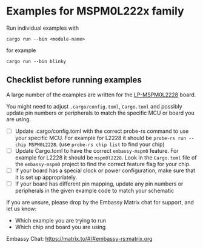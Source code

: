 # Examples for MSPM0L222x family

Run individual examples with
```
cargo run --bin <module-name>
```
for example
```
cargo run --bin blinky
```

## Checklist before running examples
A large number of the examples are written for the [LP-MSPM0L2228](https://www.ti.com/tool/LP-MSPM0L2228) board.

You might need to adjust `.cargo/config.toml`, `Cargo.toml` and possibly update pin numbers or peripherals to match the specific MCU or board you are using.

* [ ] Update .cargo/config.toml with the correct probe-rs command to use your specific MCU. For example for L2228 it should be `probe-rs run --chip MSPM0L2228`. (use `probe-rs chip list` to find your chip)
* [ ] Update Cargo.toml to have the correct `embassy-mspm0` feature. For example for L2228 it should be `mspm0l2228`. Look in the `Cargo.toml` file of the `embassy-mspm0` project to find the correct feature flag for your chip.
* [ ] If your board has a special clock or power configuration, make sure that it is set up appropriately.
* [ ] If your board has different pin mapping, update any pin numbers or peripherals in the given example code to match your schematic

If you are unsure, please drop by the Embassy Matrix chat for support, and let us know:

* Which example you are trying to run
* Which chip and board you are using

Embassy Chat: https://matrix.to/#/#embassy-rs:matrix.org
